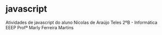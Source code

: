# javascript
Atividades de javascript do aluno Nícolas de Araújo Teles 2ºB - Informática EEEP Profª Marly Ferreira Martins
